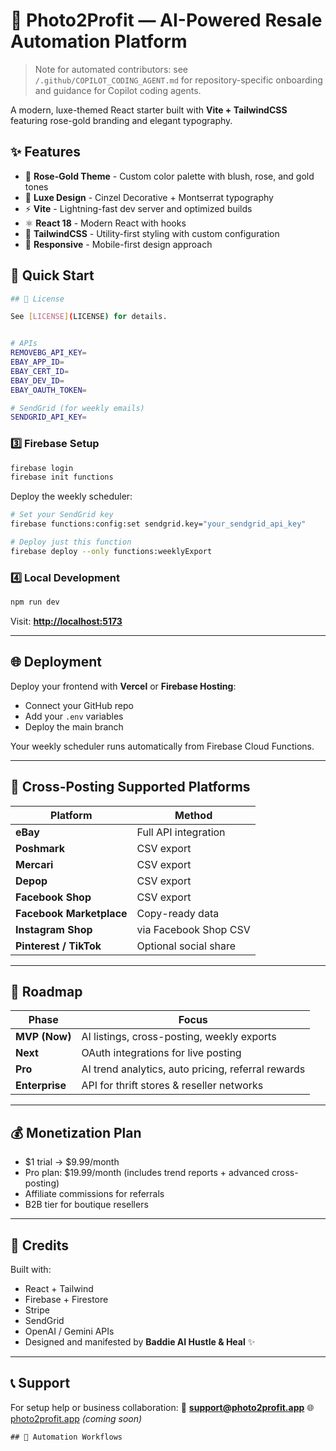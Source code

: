 # 💎 Photo2Profit — AI-Powered Resale Automation Platform

> Note for automated contributors: see `/.github/COPILOT_CODING_AGENT.md` for repository-specific onboarding and guidance for Copilot coding agents.

A modern, luxe-themed React starter built with **Vite + TailwindCSS** featuring rose-gold branding and elegant typography.

## ✨ Features

- 🎨 **Rose-Gold Theme** - Custom color palette with blush, rose, and gold tones
- 💎 **Luxe Design** - Cinzel Decorative + Montserrat typography
- ⚡ **Vite** - Lightning-fast dev server and optimized builds
- ⚛️ **React 18** - Modern React with hooks
- 🎯 **TailwindCSS** - Utility-first styling with custom configuration
- 📱 **Responsive** - Mobile-first design approach

## 🚀 Quick Start

```bash
## 📄 License

See [LICENSE](LICENSE) for details.


# APIs
REMOVEBG_API_KEY=
EBAY_APP_ID=
EBAY_CERT_ID=
EBAY_DEV_ID=
EBAY_OAUTH_TOKEN=

# SendGrid (for weekly emails)
SENDGRID_API_KEY=
```

### 3️⃣ Firebase Setup

```bash
firebase login
firebase init functions
```

Deploy the weekly scheduler:

```bash
# Set your SendGrid key
firebase functions:config:set sendgrid.key="your_sendgrid_api_key"

# Deploy just this function
firebase deploy --only functions:weeklyExport
```

### 4️⃣ Local Development

```bash
npm run dev
```

Visit: **[http://localhost:5173](http://localhost:5173)**

---

## 🌐 Deployment

Deploy your frontend with **Vercel** or **Firebase Hosting**:

* Connect your GitHub repo
* Add your `.env` variables
* Deploy the main branch

Your weekly scheduler runs automatically from Firebase Cloud Functions.

---

## 🧩 Cross-Posting Supported Platforms

| Platform                 | Method                |
| ------------------------ | --------------------- |
| **eBay**                 | Full API integration  |
| **Poshmark**             | CSV export            |
| **Mercari**              | CSV export            |
| **Depop**                | CSV export            |
| **Facebook Shop**        | CSV export            |
| **Facebook Marketplace** | Copy-ready data       |
| **Instagram Shop**       | via Facebook Shop CSV |
| **Pinterest / TikTok**   | Optional social share |

---

## 🧠 Roadmap

| Phase          | Focus                                              |
| -------------- | -------------------------------------------------- |
| **MVP (Now)**  | AI listings, cross-posting, weekly exports         |
| **Next**       | OAuth integrations for live posting                |
| **Pro**        | AI trend analytics, auto pricing, referral rewards |
| **Enterprise** | API for thrift stores & reseller networks          |

---

## 💰 Monetization Plan

* $1 trial → $9.99/month
* Pro plan: $19.99/month (includes trend reports + advanced cross-posting)
* Affiliate commissions for referrals
* B2B tier for boutique resellers

---

## 🩷 Credits

Built with:

* React + Tailwind
* Firebase + Firestore
* Stripe
* SendGrid
* OpenAI / Gemini APIs
* Designed and manifested by **Baddie AI Hustle & Heal** ✨

---

## 📞 Support

For setup help or business collaboration:
📧 **[support@photo2profit.app](mailto:support@photo2profit.app)**
🌐 [photo2profit.app](https://photo2profit.app) *(coming soon)*

```
## 🔄 Automation Workflows
